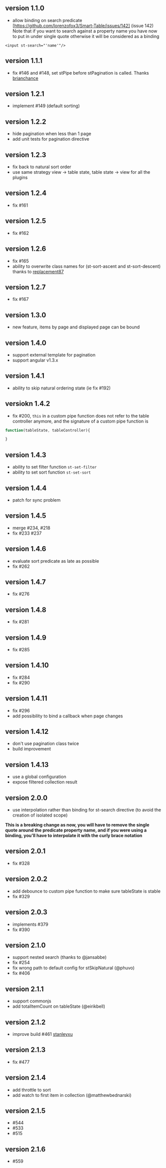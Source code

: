 ## version 1.1.0

* allow binding on search predicate [https://github.com/lorenzofox3/Smart-Table/issues/142] (issue 142)
Note that if you want to search against a property name you have now to put in under single quote otherwise it will be considered as a binding
```markup
<input st-search="'name'"/>
```

## version 1.1.1

* fix #146 and #148, set stPipe before stPagination is called. Thanks [brianchance](https://github.com/brianchance)

## version 1.2.1

* implement #149 (default sorting)

## version 1.2.2

* hide pagination when less than 1 page
* add unit tests for pagination directive

## version 1.2.3

* fix back to natural sort order
* use same strategy view -> table state, table state -> view for all the plugins

## version 1.2.4

* fix #161 

## version 1.2.5

* fix #162

## version 1.2.6

* fix #165
* ability to overwrite class names for (st-sort-ascent and st-sort-descent) thanks to [replacement87](https://github.com/replacement87)

## version 1.2.7

* fix #167

## version 1.3.0

* new feature, items by page and displayed page can be bound

## version 1.4.0

* support external template for pagination
* support angular v1.3.x

## version 1.4.1

* ability to skip natural ordering state (ie fix #192)

## versiokn 1.4.2

* fix #200, `this` in a custom pipe function does not refer to the table controller anymore, and the signature of a custom pipe function is
```javascript
function(tableState, tableController){

}
```

## version 1.4.3

* ability to set filter function <code>st-set-filter</code>
* ability to set sort function <code>st-set-sort</code>

## version 1.4.4

* patch for sync problem

## version 1.4.5

* merge #234, #218
* fix #233 #237

## version 1.4.6

* evaluate sort predicate as late as possible
* fix #262

## version 1.4.7

* fix #276

## version 1.4.8

* fix #281

## version 1.4.9

* fix #285

## version 1.4.10

* fix #284
* fix #290

## version 1.4.11

* fix #296
* add possibility to bind a callback when page changes

## version 1.4.12

* don't use pagination class twice
* build improvement

## version 1.4.13

* use a global configuration
* expose filtered collection result

## version 2.0.0

* use interpolation rather than binding for st-search directive (to avoid the creation of isolated scope)

**This is a breaking change as now, you will have to remove the single quote around the predicate property name, and if you were using a binding, you'll have to interpolate it with the curly brace notation**

## version 2.0.1

* fix #328

## version 2.0.2

* add debounce to custom pipe function to make sure tableState is stable
* fix #329

## version 2.0.3

* implements #379
* fix #390

## version 2.1.0

* support nested search (thanks to @jansabbe)
* fix #254
* fix wrong path to default config for stSkipNatural (@phuvo)
* fix #406

## version 2.1.1

* support commonjs 
* add totalItemCount on tableState (@eirikbell)

## version 2.1.2

* improve build #461 [stanleyxu](https://github.com/stanleyxu2005)

## version 2.1.3

* fix #477

## version 2.1.4

* add throttle to sort
* add watch to first item in collection (@matthewbednarski)

## version 2.1.5

* #544
* #533
* #515

## version 2.1.6

* #559

